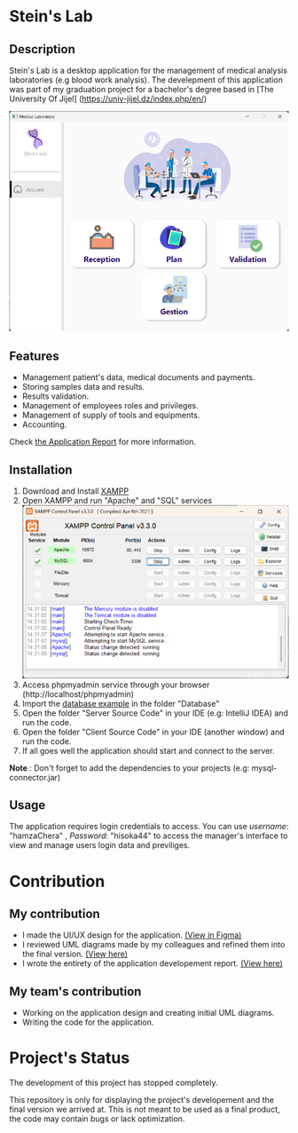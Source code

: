 # Stein's Lab

## Description

Stein's Lab is a desktop application for the management of medical analysis laboratories (e.g blood work analysis).
The develepment of this application was part of my graduation project for a bachelor's degree based in [The University Of Jijel] (https://univ-jijel.dz/index.php/en/)

![Main Interface](Developement%20Report/Latex%20Source/media/interface/main.png)

## Features

- Management patient's data, medical documents and payments.
- Storing samples data and results.
- Results validation.
- Management of employees roles and privileges.
- Management of supply of tools and equipments.
- Accounting.

Check [the Application Report](Developement%20Report/Stein's%20Lab%20Developpement%20Report.pdf) for more information.

## Installation

1. Download and Install [XAMPP](https://www.apachefriends.org/)
2. Open XAMPP and run "Apache" and "SQL" services
   ![Xampp illustration](media/xampp_illustration_1.png)
3. Access phpmyadmin service through your browser (http://localhost/phpmyadmin)
4. Import the [database example](Database/stein.sql) in the folder "Database"
5. Open the folder "Server Source Code" in your IDE (e.g: IntelliJ IDEA) and run the code.
6. Open the folder "Client Source Code" in your IDE (another window) and run the code.
7. If all goes well the application should start and connect to the server.

**Note** : Don't forget to add the dependencies to your projects (e.g: mysql-connector.jar)

## Usage

The application requires login credentials to access. You can use *username*: "hamzaChera" , *Password*: "hisoka44" to access the manager's interface to view and manage users login data and previliges.

# Contribution
## My contribution

- I made the UI/UX design for the application. [(View in Figma)](https://www.figma.com/design/pvkhnrsYcVuxjqlpqVhOdg/Steins-Lab-UI-Design?node-id=0-1&t=3V2pj2qJZRG6aSiK-1)
- I reviewed UML diagrams made by my colleagues and refined them into the final version. [(View here)](Application%20Design%20UML/Exported)
- I wrote the entirety of the application developement report. [(View here)](Developement%20Report)

## My team's contribution

- Working on the application design and creating initial UML diagrams. 
- Writing the code for the application.

# Project's Status

The development of this project has stopped completely.

This repository is only for displaying the project's developement and the final version we arrived at. This is not meant to be used as a final product, the code may contain bugs or lack optimization.

